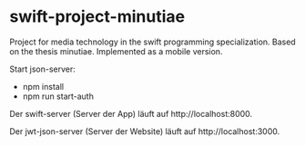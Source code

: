 # swift-project-minutiae
Project for media technology in the swift programming specialization. Based on the thesis minutiae. Implemented as a mobile version.

Start json-server:
* npm install
* npm run start-auth

Der swift-server (Server der App) läuft auf http://localhost:8000.

Der jwt-json-server (Server der Website) läuft auf http://localhost:3000.
